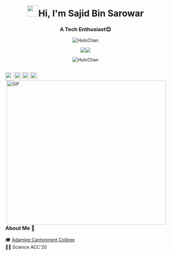 
<!-- Updating my readme for GitHub-->

<h1 align="center"><img src="https://github.com/nixin72/nixin72/blob/master/wave.gif" height="35px" width="35px">Hi, I'm Sajid Bin Sarowar</h1>
<h3 align="center">A Tech Enthusiast😊</h3>
<!--:saasy me:-->

<p align="center"> 
	<img src="https://komarev.com/ghpvc/?username=HuloChan&label=Profile%20views&color=0e75b6&style=plastic" alt="HuloChan" /> 
	</a>
</p>

<p align="center">
  <a href="https://github.com/HuloChan/readme-typing-svg"><img src="https://github.com/DenverCoder1/readme-typing-svg"><img src="https://readme-typing-svg.herokuapp.com?lines=Gonna+Code+Till+I+Collapse+!!!;I'm+on+my+way..&center=true&width=500&height=50""></a>
</p>


<p align="center"><img src="https://github-readme-streak-stats.herokuapp.com?user=HuloChan&theme=city-lights&hide_border=true&date_format=M%20j%5B%2C%20Y%5D&background=DD272700" alt="HuloChan" /></p>

<br>
<a href="https://www.facebook.com/un3ven">
  <img align="left" width="26px" src="https://cdn.jsdelivr.net/npm/simple-icons@v3/icons/facebook.svg" />
</a>
<a href="https://t.me/HuloChan">
  <img align="left" alt="Hulo Telegram" width="22px" src="https://cdn.jsdelivr.net/npm/simple-icons@v3/icons/telegram.svg" />
</a>

<a href="https://www.linkedin.com/in/sajid-bin-sarowar-3634b6215/">
  <img align="left" alt="Hulo's LinkedIN" width="22px" src="https://cdn.jsdelivr.net/npm/simple-icons@v3/icons/linkedin.svg" />
</a>

<a href="https://discordapp.com/users/439385890846932993">
  <img align="left" alt="Hulo Discord" width="22px" src="https://cdn.jsdelivr.net/npm/simple-icons@v3/icons/discord.svg" />
</a>
<p><img align="right" alt="GIF" src="https://i.ibb.co/4Nr84Qt/Zenitsu-visual-Hinokami-Kepputan.png" width="500" height="454" /></p>

</br>

### About Me 🚀
🎓 <a href="http://acc.edu.bd/">Adamjee Cantonment College</a> </br>
👨‍💻 Science ACC'20 </br>
